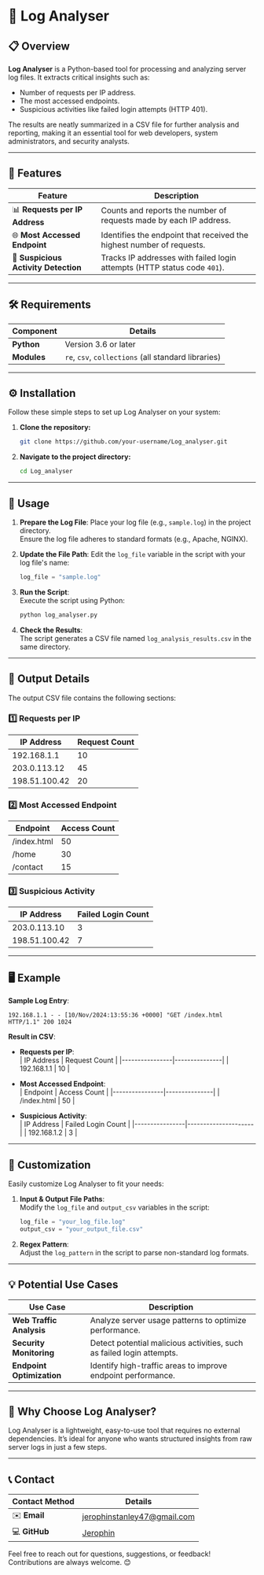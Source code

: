 

# 🚀 Log Analyser

## 📋 Overview
**Log Analyser** is a Python-based tool for processing and analyzing server log files. It extracts critical insights such as:
- Number of requests per IP address.
- The most accessed endpoints.
- Suspicious activities like failed login attempts (HTTP 401).  

The results are neatly summarized in a CSV file for further analysis and reporting, making it an essential tool for web developers, system administrators, and security analysts.

---

## 🌟 Features
| **Feature**                      | **Description**                                                                 |
|-----------------------------------|---------------------------------------------------------------------------------|
| 📊 **Requests per IP Address**       | Counts and reports the number of requests made by each IP address.             |
| 🌐 **Most Accessed Endpoint**        | Identifies the endpoint that received the highest number of requests.           |
| 🔐 **Suspicious Activity Detection** | Tracks IP addresses with failed login attempts (HTTP status code `401`).       |

---

## 🛠️ Requirements
| **Component**       | **Details**                                   |
|----------------------|-----------------------------------------------|
| **Python**           | Version 3.6 or later                        |
| **Modules**          | `re`, `csv`, `collections` (all standard libraries) |

---

## ⚙️ Installation
Follow these simple steps to set up Log Analyser on your system:

1. **Clone the repository:**
   ```bash
   git clone https://github.com/your-username/Log_analyser.git
   ```
2. **Navigate to the project directory:**
   ```bash
   cd Log_analyser
   ```

---

## 🚀 Usage
1. **Prepare the Log File**: Place your log file (e.g., `sample.log`) in the project directory.  
   Ensure the log file adheres to standard formats (e.g., Apache, NGINX).

2. **Update the File Path**: Edit the `log_file` variable in the script with your log file's name:
   ```python
   log_file = "sample.log"
   ```

3. **Run the Script**:  
   Execute the script using Python:
   ```bash
   python log_analyser.py
   ```

4. **Check the Results**:  
   The script generates a CSV file named `log_analysis_results.csv` in the same directory.

---

## 📂 Output Details
The output CSV file contains the following sections:

### 1️⃣ **Requests per IP**
| **IP Address**   | **Request Count** |
|-------------------|-------------------|
| 192.168.1.1       | 10                |
| 203.0.113.12      | 45                |
| 198.51.100.42     | 20                |

### 2️⃣ **Most Accessed Endpoint**
| **Endpoint**      | **Access Count** |
|--------------------|------------------|
| /index.html        | 50               |
| /home              | 30               |
| /contact           | 15               |

### 3️⃣ **Suspicious Activity**
| **IP Address**    | **Failed Login Count** |
|--------------------|------------------------|
| 203.0.113.10      | 3                      |
| 198.51.100.42     | 7                      |

---

## 🖥️ Example
**Sample Log Entry**:  
```
192.168.1.1 - - [10/Nov/2024:13:55:36 +0000] "GET /index.html HTTP/1.1" 200 1024
```

**Result in CSV**:  

- **Requests per IP**:  
  | IP Address     | Request Count |
  |----------------|---------------|
  | 192.168.1.1    | 10            |

- **Most Accessed Endpoint**:  
  | Endpoint       | Access Count  |
  |----------------|---------------|
  | /index.html    | 50            |

- **Suspicious Activity**:  
  | IP Address     | Failed Login Count |
  |----------------|---------------------|
  | 192.168.1.2    | 3                  |

---

## 🔧 Customization
Easily customize Log Analyser to fit your needs:
1. **Input & Output File Paths**:  
   Modify the `log_file` and `output_csv` variables in the script:
   ```python
   log_file = "your_log_file.log"
   output_csv = "your_output_file.csv"
   ```

2. **Regex Pattern**:  
   Adjust the `log_pattern` in the script to parse non-standard log formats.

---

## 💡 Potential Use Cases
| **Use Case**                        | **Description**                                                             |
|-------------------------------------|-----------------------------------------------------------------------------|
| **Web Traffic Analysis**            | Analyze server usage patterns to optimize performance.                      |
| **Security Monitoring**             | Detect potential malicious activities, such as failed login attempts.       |
| **Endpoint Optimization**           | Identify high-traffic areas to improve endpoint performance.                |

---

## 🌟 Why Choose Log Analyser?
Log Analyser is a lightweight, easy-to-use tool that requires no external dependencies. It’s ideal for anyone who wants structured insights from raw server logs in just a few steps.

---

## 📞 Contact
| **Contact Method**       | **Details**                                      |
|---------------------------|-------------------------------------------------|
| ✉️ **Email**                | [jerophinstanley47@gmail.com](mailto:jerophinstanley47@gmail.com) |
| 💻 **GitHub**               | [Jerophin](https://github.com/Jerophin)         |

Feel free to reach out for questions, suggestions, or feedback! Contributions are always welcome. 😊


